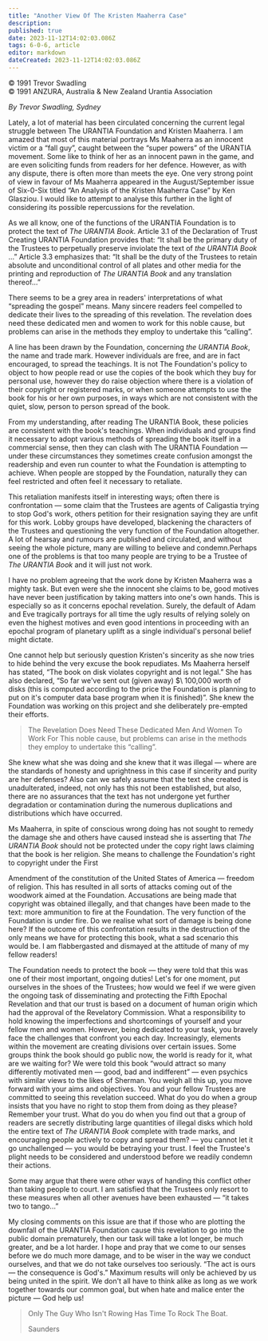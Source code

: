 ```yaml
---
title: "Another View Of The Kristen Maaherra Case"
description: 
published: true
date: 2023-11-12T14:02:03.086Z
tags: 6-0-6, article
editor: markdown
dateCreated: 2023-11-12T14:02:03.086Z
---
```


<p class="v-card v-sheet theme--light gray lighten-3 px-2 py-1">© 1991 Trevor Swadling<br>© 1991 ANZURA, Australia & New Zealand Urantia Association</p>

_By Trevor Swadling, Sydney_

Lately, a lot of material has been circulated concerning the current legal struggle between The URANTIA Foundation and Kristen Maaherra. I am amazed that most of this material portrays Ms Maaherra as an innocent victim or a “fall guy”, caught between the “super powers” of the URANTIA movement. Some like to think of her as an innocent pawn in the game, and are even soliciting funds from readers for her defence. However, as with any dispute, there is often more than meets the eye. One very strong point of view in favour of Ms Maaherra appeared in the August/September issue of Six-0-Six titled “An Analysis of the Kristen Maaherra Case” by Ken Glasziou. I would like to attempt to analyse this further in the light of considering its possible repercussions for the revelation.

As we all know, one of the functions of the URANTIA Foundation is to protect the text of _The URANTIA Book_. Article 3.1 of the Declaration of Trust Creating URANTIA Foundation provides that: “It shall be the primary duty of the Trustees to perpetually preserve inviolate the text of _the URANTIA Book_ ...” Article 3.3 emphasizes that: “It shall be the duty of the Trustees to retain absolute and unconditional control of all plates and other media for the printing and reproduction of _The URANTIA Book_ and any translation thereof...”

There seems to be a grey area in readers' interpretations of what “spreading the gospel” means. Many sincere readers feel compelled to dedicate their lives to the spreading of this revelation. The revelation does need these dedicated men and women to work for this noble cause, but problems can arise in the methods they employ to undertake this “calling”.

A line has been drawn by the Foundation, concerning _the URANTIA Book_, the name and trade mark. However individuals are free, and are in fact encouraged, to spread the teachings. It is not The Foundation's policy to object to how people read or use the copies of the book which they buy for personal use, however they do raise objection where there is a violation of their copyright or registered marks, or when someone attempts to use the book for his or her own purposes, in ways which are not consistent with the quiet, slow, person to person spread of the book.

From my understanding, after reading The URANTlA Book, these policies are consistent with the book's teachings. When individuals and groups find it necessary to adopt various methods of spreading the book itself in a commercial sense, then they can clash with The URANTIA Foundation — under these circumstances they sometimes create confusion amongst the readership and even run counter to what the Foundation is attempting to achieve. When people are stopped by the Foundation, naturally they can feel restricted and often feel it necessary to retaliate.

This retaliation manifests itself in interesting ways; often there is confrontation — some claim that the Trustees are agents of Caligastia trying to stop God's work, others petition for their resignation saying they are unfit for this work. Lobby groups have developed, blackening the characters of the Trustees and questioning the very function of the Foundation altogether. A lot of hearsay and rumours are published and circulated, and without seeing the whole picture, many are willing to believe and condemn.Perhaps one of the problems is that too many people are trying to be a Trustee of _The URANTIA Book_ and it will just not work.

I have no problem agreeing that the work done by Kristen Maaherra was a mighty task. But even were she the innocent she claims to be, good motives have never been justification by taking matters into one's own hands. This is especially so as it concerns epochal revelation. Surely, the default of Adam and Eve tragically portrays for all time the ugly results of relying solely on even the highest motives and even good intentions in proceeding with an epochal program of planetary uplift as a single individual's personal belief might dictate.

One cannot help but seriously question Kristen's sincerity as she now tries to hide behind the very excuse the book repudiates. Ms Maaherra herself has stated, “The book on disk violates copyright and is not legal.” She has also declared, “So far we've sent out (given away) $\ 100,000 worth of disks (this is computed according to the price the Foundation is planning to put on it's computer data base program when it is finished)”. She knew the Foundation was working on this project and she deliberately pre-empted their efforts.

> The Revelation Does Need These Dedicated Men And Women To Work For This noble cause, but problems can arise in the methods they employ to undertake this “calling”.

She knew what she was doing and she knew that it was illegal — where are the standards of honesty and uprightness in this case if sincerity and purity are her defenses? Also can we safely assume that the text she created is unadulterated, indeed, not only has this not been established, but also, there are no assurances that the text has not undergone yet further degradation or contamination during the numerous duplications and distributions which have occurred.

Ms Maaherra, in spite of conscious wrong doing has not sought to remedy the damage she and others have caused instead she is asserting that _The URANTIA Book_ should not be protected under the copy right laws claiming that the book is her religion. She means to challenge the Foundation's right to copyright under the First

Amendment of the constitution of the United States of America — freedom of religion. This has resulted in all sorts of attacks coming out of the woodwork aimed at the Foundation. Accusations are being made that copyright was obtained illegally, and that changes have been made to the text: more ammunition to fire at the Foundation. The very function of the Foundation is under fire. Do we realise what sort of damage is being done here? If the outcome of this confrontation results in the destruction of the only means we have for protecting this book, what a sad scenario this would be. I am flabbergasted and dismayed at the attitude of many of my fellow readers!

The Foundation needs to protect the book — they were told that this was one of their most important, ongoing duties! Let's for one moment, put ourselves in the shoes of the Trustees; how would we feel if we were given the ongoing task of disseminating and protecting the Fifth Epochal Revelation and that our trust is based on a document of human origin which had the approval of the Revelatory Commission. What a responsibility to hold knowing the imperfections and shortcomings of yourself and your fellow men and women. However, being dedicated to your task, you bravely face the challenges that confront you each day. Increasingly, elements within the movement are creating divisions over certain issues. Some groups think the book should go public now, the world is ready for it, what are we waiting for? We were told this book “would attract so many differently motivated men — good, bad and indifferent” — even psychics with similar views to the likes of Sherman. You weigh all this up, you move forward with your aims and objectives. You and your fellow Trustees are committed to seeing this revelation succeed. What do you do when a group insists that you have no right to stop them from doing as they please? Remember your trust. What do you do when you find out that a group of readers are secretly distributing large quantities of illegal disks which hold the entire text of _The URANTIA Book_ complete with trade marks, and encouraging people actively to copy and spread them? — you cannot let it go unchallenged — you would be betraying your trust. I feel the Trustee's plight needs to be considered and understood before we readily condemn their actions.

Some may argue that there were other ways of handing this conflict other than taking people to court. I am satisfied that the Trustees only resort to these measures when all other avenues have been exhausted — “it takes two to tango...”

My closing comments on this issue are that if those who are plotting the downfall of the URANTIA Foundation cause this revelation to go into the public domain prematurely, then our task will take a lot longer, be much greater, and be a lot harder. I hope and pray that we come to our senses before we do much more damage, and to be wiser in the way we conduct ourselves, and that we do not take ourselves too seriously. “The act is ours — the consequence is God's.” Maximum results will only be achieved by us being united in the spirit. We don't all have to think alike as long as we work together towards our common goal, but when hate and malice enter the picture — God help us!

> Only The Guy Who Isn't Rowing Has Time To Rock The Boat.
> 
> Saunders